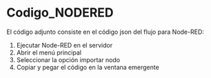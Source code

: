 # Codigo_NODERED

El código adjunto consiste en el código json del flujo para Node-RED:

1.	Ejecutar Node-RED en el servidor
2.  Abrir el menú principal
3.	Seleccionar la opción importar nodo
4.	Copiar y pegar el código en la ventana emergente
